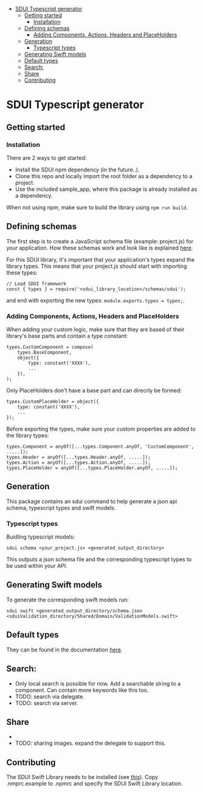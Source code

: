 - [SDUI Typescript generator](#sdui-typescript-generator)
  - [Getting started](#getting-started)
    - [Installation](#installation)
  - [Defining schemas](#defining-schemas)
    - [Adding Components, Actions, Headers and PlaceHolders](#adding-components-actions-headers-and-placeholders)
  - [Generation](#generation)
    - [Typescript types](#typescript-types)
  - [Generating Swift models](#generating-swift-models)
  - [Default types](#default-types)
  - [Search:](#search)
  - [Share](#share)
  - [Contributing](#contributing)

# SDUI Typescript generator

## Getting started

### Installation 
There are 2 ways to get started:
- Install the SDUI npm dependency (in the future..).
- Clone this repo and locally import the root folder as a dependency to a project.
- Use the included sample_app, where this package is already installed as a dependency.

When not using npm, make sure to build the library using `npm run build`. 

## Defining schemas
The first step is to create a JavaScript schema file (example: project.js) for your application. How these schemas work and look like is explained [here](https://github.com/Q42/openapi-typescript-validator).

For this SDUI library, it's important that your application's types expand the library types. This means that your project.js should start with importing these types:

```
// Load SDUI framework
const { types } = require('<sdui_library_location>/schemas/sdui');
```

and end with exporting the new types: `module.exports.types = types;`. 

### Adding Components, Actions, Headers and PlaceHolders
When adding your custom logic, make sure that they are based of their library's base parts and contain a type constant:

```
types.CustomComponent = compose(
    types.BaseComponent,
    object({
        type: constant('XXXX'),
        ...
    }),
);
```

Only PlaceHolders don't have a base part and can direcrly be formed:

```
types.CustomPlaceHolder = object({
    type: constant('XXXX'),
    ...
});
```

Before exporting the types, make sure your custom properties are added to the library types:

```
types.Component = anyOf([...types.Component.anyOf, 'CustomComponent', .....]);
types.Header = anyOf([...types.Header.anyOf, .....]);
types.Action = anyOf([...types.Action.anyOf, .....]);
types.PlaceHolder = anyOf([...types.PlaceHolder.anyOf, .....]);
```

## Generation
This package contains an sdui command to help generate a json api schema, typescript types and swift models.

### Typescript types

Buidling typescript models:

`sdui schema <your_project.js> <generated_output_directory>`

This outputs a json schema file and the corresponding typescript types to be used within your API.

## Generating Swift models

To generate the corresponding swift models run:

`sdui swift <generated_output_directory/schema.json <sduiValidation_directory/Shared/Domain/ValidationModels.swift>`

## Default types
They can be found in the documentation [here](https://github.com/iDylanK/sdui.backend/wiki/SDUI-Types).

## Search:
- Only local search is possible for now. Add a searchable string to a component. Can contain more keywords like this too.
- TODO: search via delegate.
- TODO: search via server.

## Share
- 
- TODO: sharing images. expand the delegate to support this.

## Contributing
The SDUI Swift Library needs to be installed (see [this](https://github.com/iDylanK/sdui.ios)).
Copy .nmprc.example to .npmrc and specify the SDUI Swift Library location.
